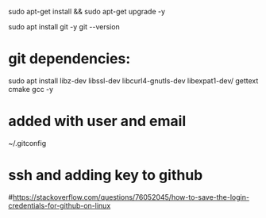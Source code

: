 
sudo apt-get install &&  sudo apt-get upgrade -y

sudo apt install git -y
git --version

# git dependencies:
sudo apt install libz-dev libssl-dev libcurl4-gnutls-dev libexpat1-dev/
 gettext cmake gcc -y
# added with user and email 
~/.gitconfig

# ssh and adding key to github
#https://stackoverflow.com/questions/76052045/how-to-save-the-login-credentials-for-github-on-linux
